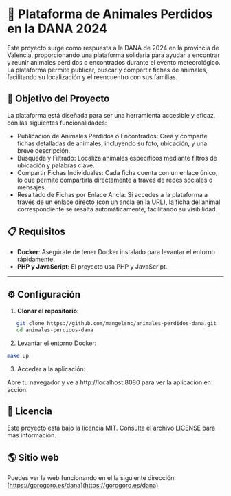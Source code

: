 # 🐾 Plataforma de Animales Perdidos en la DANA 2024 

Este proyecto surge como respuesta a la DANA de 2024 en la provincia de Valencia, proporcionando una plataforma solidaria para ayudar a encontrar y reunir animales perdidos o encontrados durante el evento meteorológico. La plataforma permite publicar, buscar y compartir fichas de animales, facilitando su localización y el reencuentro con sus familias.

## 🌟 Objetivo del Proyecto

La plataforma está diseñada para ser una herramienta accesible y eficaz, con las siguientes funcionalidades:
- Publicación de Animales Perdidos o Encontrados: Crea y comparte fichas detalladas de animales, incluyendo su foto, ubicación, y una breve descripción.
- Búsqueda y Filtrado: Localiza animales específicos mediante filtros de ubicación y palabras clave.
- Compartir Fichas Individuales: Cada ficha cuenta con un enlace único, lo que permite compartirla directamente a través de redes sociales o mensajes.
- Resaltado de Fichas por Enlace Ancla: Si accedes a la plataforma a través de un enlace directo (con un ancla en la URL), la ficha del animal correspondiente se resalta automáticamente, facilitando su visibilidad.

## 📋 Requisitos

- **Docker**: Asegúrate de tener Docker instalado para levantar el entorno rápidamente.
- **PHP y JavaScript**: El proyecto usa PHP y JavaScript.

---

## ⚙️ Configuración

1. **Clonar el repositorio**:

```bash
   git clone https://github.com/mangelsnc/animales-perdidos-dana.git
   cd animales-perdidos-dana
```
2. Levantar el entorno Docker:

```bash
make up
```

3. Acceder a la aplicación:

Abre tu navegador y ve a http://localhost:8080 para ver la aplicación en acción.

## 📝 Licencia

Este proyecto está bajo la licencia MIT. Consulta el archivo LICENSE para más información.

## 🌎 Sitio web

Puedes ver la web funcionando en el la siguiente dirección: [https://gorogoro.es/dana](https://gorogoro.es/dana) 